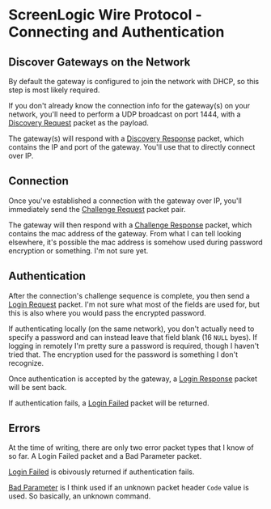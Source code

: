 # ScreenLogic Wire Protocol - Connecting and Authentication

## Discover Gateways on the Network

By default the gateway is configured to join the network with DHCP, so this step is most likely required.

If you don't already know the connection info for the gateway(s) on your network, you'll need to perform a UDP broadcast on port 1444, with a [Discovery Request](types.md#Discovery) packet as the payload.

The gateway(s) will respond with a [Discovery Response](types.md#Discovery) packet, which contains the IP and port of the gateway. You'll use that to directly connect over IP.

## Connection

Once you've established a connection with the gateway over IP, you'll immediately send the [Challenge Request](types.md#Challenge) packet pair.

The gateway will then respond with a [Challenge Response](types.md#Challenge) packet, which contains the mac address of the gateway. From what I can tell looking elsewhere, it's possible the mac address is somehow used during password encryption or something. I'm not sure yet.

## Authentication

After the connection's challenge sequence is complete, you then send a [Login Request](types.md#Login) packet. I'm not sure what most of the fields are used for, but this is also where you would pass the encrypted password.

If authenticating locally (on the same network), you don't actually need to specify a password and can instead leave that field blank (16 `NULL` byes). If logging in remotely I'm pretty sure a password is required, though I haven't tried that. The encryption used for the password is something I don't recognize.

Once authentication is accepted by the gateway, a [Login Response](types.md#Login) packet will be sent back.

If authentication fails, a [Login Failed](types.md#Login%20Failed) packet will be returned.

## Errors

At the time of writing, there are only two error packet types that I know of so far. A Login Failed packet and a Bad Parameter packet.

[Login Failed](types.md#Login%20Failed) is obivously returned if authentication fails.

[Bad Parameter](types.md#Bad%20Parameter) is I think used if an unknown packet header `Code` value is used. So basically, an unknown command.